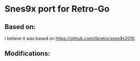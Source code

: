 # Snes9x port for Retro-Go

## Based on:

I believe it was based on https://github.com/libretro/snes9x2010

## Modifications:

